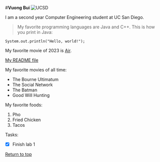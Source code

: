 #**Vuong Bui**
![UCSD](https://library.ucsd.edu/news-events/wp-content/uploads/2020/08/Library-Blog-Post-Feature-1920x1080-50th-1.jpg)

I am a second year Computer Engineering student at UC San Diego.
> My favorite programming languages are Java and C++.
This is how you print in Java:
```
System.out.println("Hello, world!");
```
My favorite movie of 2023 is [Air](https://en.wikipedia.org/wiki/Air_(2023_film)).

[My README file](README.md)

My favorite movies of all time:
- The Bourne Ultimatum
- The Social Network
- The Batman
- Good Will Hunting

My favorite foods:
1. Pho
2. Fried Chicken
3. Tacos

Tasks:
- [x] Finish lab 1

[Return to top](#Vuong-Bui)

